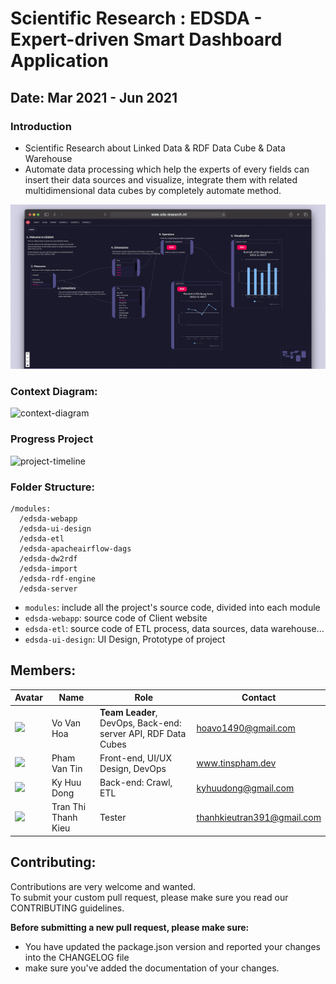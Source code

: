 # Scientific Research : EDSDA - Expert-driven Smart Dashboard Application

## Date: Mar 2021 - Jun 2021

### Introduction

- Scientific Research about Linked Data & RDF Data Cube & Data Warehouse
- Automate data processing which help the experts of every fields can insert their data sources and visualize, integrate them with related multidimensional data cubes by completely automate method.

<img src="./assets/edsda-screenshot.png" alt="screenshot" width="800">

### Context Diagram:

<img src="./assets/context-diagram.png" alt="context-diagram" width="800" />

### Progress Project

<img src="./assets/edsda-project-timeline.png" alt="project-timeline" width="600"/>

### Folder Structure:

```
/modules:
  /edsda-webapp
  /edsda-ui-design
  /edsda-etl
  /edsda-apacheairflow-dags
  /edsda-dw2rdf
  /edsda-import
  /edsda-rdf-engine
  /edsda-server
```

- `modules`: include all the project's source code, divided into each module
- `edsda-webapp`: source code of Client website
- `edsda-etl`: source code of ETL process, data sources, data warehouse...
- `edsda-ui-design`: UI Design, Prototype of project

## Members:

| Avatar                                                   | Name                | Role                                                          | Contact                    |
| -------------------------------------------------------- | ------------------- | ------------------------------------------------------------- | -------------------------- |
| <img src="./assets/avatar-members/hoa.png" width="50"/>  | Vo Van Hoa          | **Team Leader**, DevOps, Back-end: server API, RDF Data Cubes | hoavo1490@gmail.com        |
| <img src="./assets/avatar-members/tin.png" width="50"/>  | Pham Van Tin        | Front-end, UI/UX Design, DevOps                               | www.tinspham.dev          |
| <img src="./assets/avatar-members/dong.png" width="50"/> | Ky Huu Dong         | Back-end: Crawl, ETL                                          | kyhuudong@gmail.com        |
| <img src="./assets/avatar-members/kieu.png" width="50"/> | Tran Thi Thanh Kieu | Tester                                                        | thanhkieutran391@gmail.com |

## Contributing:

Contributions are very welcome and wanted.<br>
To submit your custom pull request, please make sure you read our CONTRIBUTING guidelines.

**Before submitting a new pull request, please make sure:**

- You have updated the package.json version and reported your changes into the CHANGELOG file
- make sure you've added the documentation of your changes.
